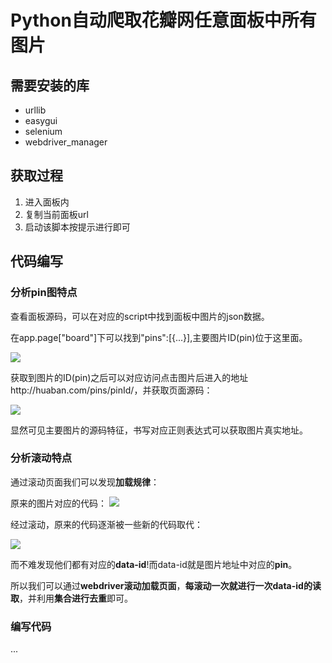 # Python自动爬取花瓣网任意面板中所有图片

## 需要安装的库

- urllib
- easygui
- selenium
- webdriver_manager

## 获取过程

1. 进入面板内
2. 复制当前面板url
3. 启动该脚本按提示进行即可

## 代码编写

### 分析pin图特点

查看面板源码，可以在对应的script中找到面板中图片的json数据。

在app.page["board"]下可以找到"pins":[{...}],主要图片ID(pin)位于这里面。

![](https://pic.imgdb.cn/item/6207dafb2ab3f51d91dca7a5.png)

获取到图片的ID(pin)之后可以对应访问点击图片后进入的地址http://huaban.com/pins/pinId/，并获取页面源码：

![](https://pic.imgdb.cn/item/6207db172ab3f51d91dcc00b.png)

显然可见主要图片的源码特征，书写对应正则表达式可以获取图片真实地址。

### 分析滚动特点

通过滚动页面我们可以发现**加载规律**：

原来的图片对应的代码：
![](https://pic.imgdb.cn/item/6207dbbc2ab3f51d91dd5590.png)

经过滚动，原来的代码逐渐被一些新的代码取代：

![](https://pic.imgdb.cn/item/6207dbca2ab3f51d91dd60a0.png)

而不难发现他们都有对应的**data-id**!而data-id就是图片地址中对应的**pin**。

所以我们可以通过**webdriver滚动加载页面**，**每滚动一次就进行一次data-id的读取**，并利用**集合进行去重**即可。

### 编写代码

...